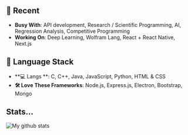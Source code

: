 ## 🌱 Recent
- **Busy With**: API development, Research / Scientific Programming, AI, Regression Analysis, Competitive Programming
- **Working On**: Deep Learning, Wolfram Lang, React + React Native, Next.js

## 🧱 Language Stack
- **💻 Langs **: C, C++, Java, JavaScript, Python, HTML & CSS
- **🛠️ Love These Frameworks**: Node.js, Express.js, Electron, Bootstrap, Mongo

## Stats...
![My github stats](https://github-readme-stats.vercel.app/api?username=BerkM125&hide=contribs&theme=tokyonight&show_icons=true&hide_border=false)

<!--**BerkM125/BerkM125** is a ✨ _special_ ✨ repository because its `README.md` (this file) appears on your GitHub profile.

Here are some ideas to get you started:

- 🔭 I’m currently working on ...
- 🌱 I’m currently learning ...
- 👯 I’m looking to collaborate on ...
- 🤔 I’m looking for help with ...
- 💬 Ask me about ...
- 📫 How to reach me: ...
- 😄 Pronouns: ...
- ⚡ Fun fact: ...
-->
